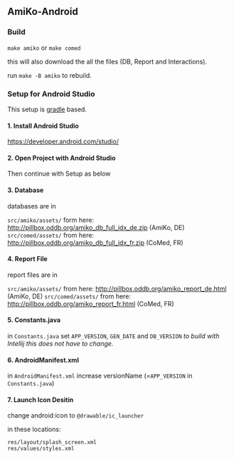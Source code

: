 ## AmiKo-Android

### Build

`make amiko` or `make comed`

this will also download the all the files (DB, Report and Interactions).

run `make -B amiko` to rebuild.

### Setup for Android Studio
This setup is [gradle](https://docs.gradle.org/current/userguide/gradle_wrapper.html) based.

#### 1. Install Android Studio
https://developer.android.com/studio/

#### 2. Open Project with Android Studio
Then continue with Setup as below

#### 3. Database
databases are in

`src/amiko/assets/` form here: http://pillbox.oddb.org/amiko_db_full_idx_de.zip (AmiKo, DE)
`src/comed/assets/` from here: http://pillbox.oddb.org/amiko_db_full_idx_fr.zip (CoMed, FR)

#### 4. Report File
report files are in

`src/amiko/assets/` from here: http://pillbox.oddb.org/amiko_report_de.html (AmiKo, DE)
`src/comed/assets/` from here: http://pillbox.oddb.org/amiko_report_fr.html (CoMed, FR)

#### 5. Constants.java
in `Constants.java` set `APP_VERSION`, `GEN_DATE` and `DB_VERSION`
_to build with Intellij this does not have to change._

#### 6. AndroidManifest.xml
in `AndroidManifest.xml` increase versionName (=`APP_VERSION` in `Constants.java`)

#### 7. Launch Icon Desitin
change android:icon to `@drawable/ic_launcher`

in these locations:
```
res/layout/splash_screen.xml
res/values/styles.xml
```
